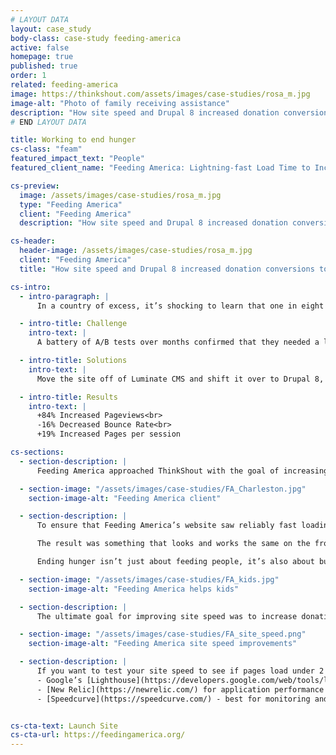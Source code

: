 ```yaml
---
# LAYOUT DATA
layout: case_study
body-class: case-study feeding-america
active: false
homepage: true
published: true
order: 1
related: feeding-america
image: https://thinkshout.com/assets/images/case-studies/rosa_m.jpg
image-alt: "Photo of family receiving assistance"
description: "How site speed and Drupal 8 increased donation conversions to help feed more people in need."
# END LAYOUT DATA

title: Working to end hunger
cs-class: "feam"
featured_impact_text: "People"
featured_client_name: "Feeding America: Lightning-fast Load Time to Increase Conversion"

cs-preview:
  image: /assets/images/case-studies/rosa_m.jpg
  type: "Feeding America"
  client: "Feeding America"
  description: "How site speed and Drupal 8 increased donation conversions to help feed more people in need."

cs-header:
  header-image: /assets/images/case-studies/rosa_m.jpg
  client: "Feeding America"
  title: "How site speed and Drupal 8 increased donation conversions to help feed more people in need."

cs-intro:
  - intro-paragraph: |
      In a country of excess, it’s shocking to learn that one in eight people in the United States suffer from hunger and food insecurity. That’s why Feeding America, the nation’s largest hunger-relief organization, exists -- to end hunger once and for all. Together with individuals, charities, businesses, and the government, Feeding America works to supply food and funds to a network of 200 food banks and 60,000 pantries.

  - intro-title: Challenge
    intro-text: |
      A battery of A/B tests over months confirmed that they needed a lightning fast site to increase conversion rates.

  - intro-title: Solutions
    intro-text: |
      Move the site off of Luminate CMS and shift it over to Drupal 8, with hosting by Pantheon.

  - intro-title: Results
    intro-text: |
      +84% Increased Pageviews<br>
      -16% Decreased Bounce Rate<br>
      +19% Increased Pages per session

cs-sections:
  - section-description: |
      Feeding America approached ThinkShout with the goal of increasing site speed and conversions with the very tight timeline. ThinkShout’s mission was to study their current site, figure out how to break it down into structured components, and then put the puzzle back together again in Drupal-- all in time for the key fundraising season.

  - section-image: "/assets/images/case-studies/FA_Charleston.jpg"
    section-image-alt: "Feeding America client"

  - section-description: |
      To ensure that Feeding America’s website saw reliably fast loading speeds, even during large spikes in traffic, ThinkShout recommended hosting their site on Pantheon. Milliseconds can make all the difference, and in this case, it could mean a substantial loss in donations. With Pantheon’s Global CDN, sites hosted on the platform are optimized to deliver content to users anywhere across the globe securely and at blazing fast speeds.  

      The result was something that looks and works the same on the front end, but is easier to navigate on the admin side and performs exponentially faster.  

      Ending hunger isn’t just about feeding people, it’s also about building awareness of the issue and empathy for the communities most impacted. The website provides resources beyond just where to get meals and with the right strategy, hierarchy of content, and user experience, they can provide the pathways to that information -- and do so at lightning speed.

  - section-image: "/assets/images/case-studies/FA_kids.jpg"
    section-image-alt: "Feeding America helps kids"

  - section-description: |
      The ultimate goal for improving site speed was to increase donation conversions for Feeding America. We’re thrilled to report that not only did donations increase, but so did their website engagement -- most importantly, donations were up 28% YOY on Giving Tuesday alone.

  - section-image: "/assets/images/case-studies/FA_site_speed.png"
    section-image-alt: "Feeding America site speed improvements"

  - section-description: |
      If you want to test your site speed to see if pages load under 2 seconds, here are some tools we recommend:
      - Google’s [Lighthouse](https://developers.google.com/web/tools/lighthouse/) audit  
      - [New Relic](https://newrelic.com/) for application performance  
      - [Speedcurve](https://speedcurve.com/) - best for monitoring and auditing over time  


cs-cta-text: Launch Site
cs-cta-url: https://feedingamerica.org/
---
```

